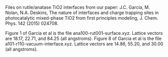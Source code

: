 Files on rutile/anatase TiO2 interfaces from our paper: J.C. Garcia, M. Nolan, N.A. Deskins, The nature of interfaces and charge trapping sites in photocatalytic mixed-phase TiO2 from first principles modeling, J. Chem. Phys. 142 (2015) 024708.

Figure 1 of Garcia et al is the file ana100-rut001-surface.xyz. Lattice vectors are 18.17, 22.71, and 84.25 (all angstroms).
Figure 8 of Garcia et al is the file a101-r110-vacuum-interface.xyz. Lattice vectors are 14.86, 55.20, and 30.00 (all angstroms).
